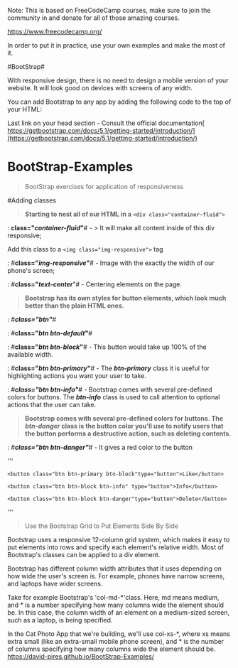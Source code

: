 




Note: This is based on FreeCodeCamp courses, make sure to join the community in and donate for all of those amazing courses. 

https://www.freecodecamp.org/

In order to put it in practice, use your own examples and make the most of it. 




#BootStrap# 

With responsive design, there is no need to design a mobile version of your website. It will look good on devices with screens of any width.

You can add Bootstrap to any app by adding the following code to the top of your HTML:

Last link on your head section - Consult the official documentation[ https://getbootstrap.com/docs/5.1/getting-started/introduction/](https://getbootstrap.com/docs/5.1/getting-started/introduction/)

# BootStrap-Examples

> BootStrap exercises for application of responsiveness 

#Adding classes


> **Starting to nest all of our HTML in a `<div class="container-fluid">`**

: **class="_container-fluid_"**# -  > It will make all content inside of this div responsive;

Add this class to a `<img class="img-responsive">` tag

: #**class="_img-responsive_"**# - Image with the exactly the width of our phone's screen; 

: #**class="_text-center_**"# - Centering elements on the page.

> **Bootstrap has its own styles for button elements, which look much better than the plain HTML ones.**

: #**_class="btn"_**#

: #**class="_btn btn-default_"**#

: #**class="_btn btn-block_"**# - This button would take up 100% of the available width.

: #**class="_btn btn-primary_"**# - The _**btn-primary**_ class it is useful for highlighting actions you want your user to take.

: #_**class="btn btn-info"**_# - Bootstrap comes with several pre-defined colors for buttons. The **_btn-info_** class is used to call attention to optional actions that the user can take.

> **Bootstrap comes with several pre-defined colors for buttons. The _**btn-danger**_ class is the button color you'll use to notify users that the button performs a destructive action, such as deleting contents.**

: #_**class="btn btn-danger"**_# - It gives a red color to the button 

'''

    <button class="btn btn-primary btn-block"type="button">Like</button>
    
    <button class="btn btn-block btn-info" type="button">Info</button>
    
    <button class="btn btn-block btn-danger"type="button">Delete</button>
'''

> Use the Bootstrap Grid to Put Elements Side By Side

Bootstrap uses a responsive 12-column grid system, which makes it easy to put elements into rows and specify each element's relative width. Most of Bootstrap's classes can be applied to a div element.

Bootstrap has different column width attributes that it uses depending on how wide the user's screen is. For example, phones have narrow screens, and laptops have wider screens.

Take for example Bootstrap's 'col-md-\*'class. Here, md means medium, and * is a number specifying how many columns wide the element should be. In this case, the column width of an element on a medium-sized screen, such as a laptop, is being specified.

In the Cat Photo App that we're building, we'll use col-xs-*, where xs means extra small (like an extra-small mobile phone screen), and * is the number of columns specifying how many columns wide the element should be.
[https://david-pires.github.io/BootStrap-Examples/
](https://david-pires.github.io/BootStrap-Examples/)
